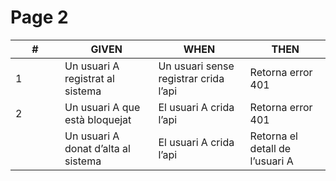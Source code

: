 # Page 2



<table><thead><tr><th width="63">#</th><th>GIVEN</th><th>WHEN</th><th>THEN</th></tr></thead><tbody><tr><td>1</td><td>Un usuari A registrat al sistema</td><td>Un usuari sense registrar crida l’api</td><td>Retorna error 401</td></tr><tr><td>2</td><td>Un usuari A que està bloquejat</td><td>El usuari A crida l’api</td><td>Retorna error 401</td></tr><tr><td></td><td>Un usuari A donat d’alta al sistema</td><td>El usuari A crida l’api</td><td>Retorna el detall de l’usuari A</td></tr></tbody></table>
